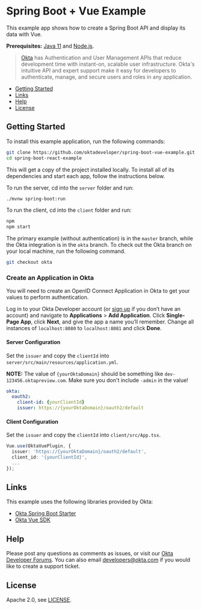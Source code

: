 # Spring Boot + Vue Example
 
This example app shows how to create a Spring Boot API and display its data with Vue.

<!-- Please read [Bootiful Development with Spring Boot and Vue](https://developer.okta.com/blog/2017/12/06/bootiful-development-with-spring-boot-and-react) to see how this app was created. -->

**Prerequisites:** [Java 11](https://jdk.java.net/11/) and [Node.js](https://nodejs.org/).

> [Okta](https://developer.okta.com/) has Authentication and User Management APIs that reduce development time with instant-on, scalable user infrastructure. Okta's intuitive API and expert support make it easy for developers to authenticate, manage, and secure users and roles in any application.

* [Getting Started](#getting-started)
* [Links](#links)
* [Help](#help)
* [License](#license)

## Getting Started

To install this example application, run the following commands:

```bash
git clone https://github.com/oktadeveloper/spring-boot-vue-example.git
cd spring-boot-react-example
```

This will get a copy of the project installed locally. To install all of its dependencies and start each app, follow the instructions below.

To run the server, cd into the `server` folder and run:
 
```bash
./mvnw spring-boot:run
```

To run the client, cd into the `client` folder and run:
 
```bash
npm
npm start
```

The primary example (without authentication) is in the `master` branch, while the Okta integration is in the `okta` branch. To check out the Okta branch on your local machine, run the following command.

```bash
git checkout okta
```

### Create an Application in Okta

You will need to create an OpenID Connect Application in Okta to get your values to perform authentication. 

Log in to your Okta Developer account (or [sign up](https://developer.okta.com/signup/) if you don’t have an account) and navigate to **Applications** > **Add Application**. Click **Single-Page App**, click **Next**, and give the app a name you’ll remember. Change all instances of `localhost:8080` to `localhost:8081` and click **Done**.

#### Server Configuration

Set the `issuer` and copy the `clientId` into `server/src/main/resources/application.yml`. 

**NOTE:** The value of `{yourOktaDomain}` should be something like `dev-123456.oktapreview.com`. Make sure you don't include `-admin` in the value!

```yml
okta:
  oauth2:
    client-id: {yourClientId}
    issuer: https://{yourOktaDomain}/oauth2/default
```

#### Client Configuration

Set the `issuer` and copy the `clientId` into `client/src/App.tsx`.

```typescript
Vue.use(OktaVuePlugin, {
  issuer: 'https://{yourOktaDomain}/oauth2/default',
  client_id: '{yourClientId}',
  ...
});
```

## Links

This example uses the following libraries provided by Okta:

* [Okta Spring Boot Starter](https://github.com/okta/okta-spring-boot)
* [Okta Vue SDK](https://github.com/okta/okta-oidc-js/tree/master/packages/okta-vue)

## Help

Please post any questions as comments as issues, or visit our [Okta Developer Forums](https://devforum.okta.com/). You can also email developers@okta.com if you would like to create a support ticket.

## License

Apache 2.0, see [LICENSE](LICENSE).